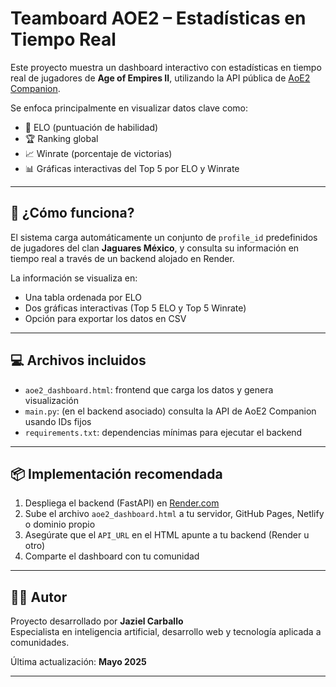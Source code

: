 # Teamboard AOE2 – Estadísticas en Tiempo Real

Este proyecto muestra un dashboard interactivo con estadísticas en tiempo real de jugadores de **Age of Empires II**, utilizando la API pública de [AoE2 Companion](https://aoe2companion.com/).

Se enfoca principalmente en visualizar datos clave como:

- 🧠 ELO (puntuación de habilidad)
- 🏆 Ranking global
- 📈 Winrate (porcentaje de victorias)
- 📊 Gráficas interactivas del Top 5 por ELO y Winrate

---

## 🚀 ¿Cómo funciona?

El sistema carga automáticamente un conjunto de `profile_id` predefinidos de jugadores del clan **Jaguares México**, y consulta su información en tiempo real a través de un backend alojado en Render.

La información se visualiza en:

- Una tabla ordenada por ELO
- Dos gráficas interactivas (Top 5 ELO y Top 5 Winrate)
- Opción para exportar los datos en CSV

---

## 💻 Archivos incluidos

- `aoe2_dashboard.html`: frontend que carga los datos y genera visualización
- `main.py`: (en el backend asociado) consulta la API de AoE2 Companion usando IDs fijos
- `requirements.txt`: dependencias mínimas para ejecutar el backend

---

## 📦 Implementación recomendada

1. Despliega el backend (FastAPI) en [Render.com](https://render.com)
2. Sube el archivo `aoe2_dashboard.html` a tu servidor, GitHub Pages, Netlify o dominio propio
3. Asegúrate que el `API_URL` en el HTML apunte a tu backend (Render u otro)
4. Comparte el dashboard con tu comunidad

---

## 👨‍💻 Autor

Proyecto desarrollado por **Jaziel Carballo**  
Especialista en inteligencia artificial, desarrollo web y tecnología aplicada a comunidades.

Última actualización: **Mayo 2025**

---
